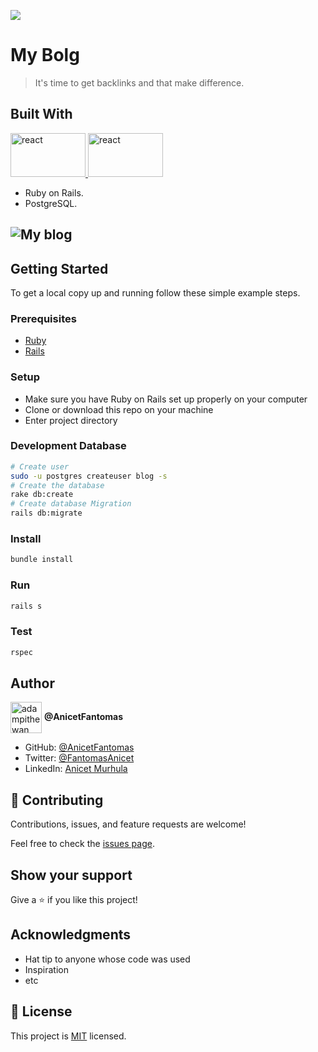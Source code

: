 ![](https://img.shields.io/badge/Microverse-blueviolet)

# My Bolg

> It's time to get backlinks and that make difference.

## Built With

<a href="https://guides.rubyonrails.org/index.html" target="_blank" rel="noreferrer"> <img
      src="https://user-images.githubusercontent.com/57408419/178755770-7704dd7c-7bf2-4225-ad65-be3f1e4d1e2d.png"
      alt="react" width="120" height="70" /> </a>
<a href="https://www.postgresql.org/" target="_blank" rel="noreferrer"> <img
      src="https://user-images.githubusercontent.com/57408419/178756727-8bfad119-18c2-49eb-98be-8b2d4bd71dd6.jpeg"
      alt="react" width="120" height="70" /> </a>

- Ruby on Rails.
- PostgreSQL.

## ![My blog](https://user-images.githubusercontent.com/57408419/178756743-c79afe4e-f60e-4ecb-90f9-de2edf808458.png)

## Getting Started

To get a local copy up and running follow these simple example steps.

### Prerequisites

- [Ruby](https://www.ruby-lang.org/en/)
- [Rails](https://gorails.com/)

### Setup

- Make sure you have Ruby on Rails set up properly on your computer
- Clone or download this repo on your machine
- Enter project directory

### Development Database

```sh
# Create user
sudo -u postgres createuser blog -s
# Create the database
rake db:create
# Create database Migration
rails db:migrate
```

### Install

```sh
bundle install
```

### Run

```sh
rails s
```

### Test

```sh
rspec
```

## Author

<a href="https://github.com/AnicetFantomas" target="blank"><img align="center"
      src="https://avatars.githubusercontent.com/u/94958024?s=400&u=d381903f2405198e53ab824f3b5f35f30158a1ac&v=4"
      alt="adampithewan" height="50" width="50"/></a> **@AnicetFantomas**

- GitHub: [@AnicetFantomas](https://github.com/AnicetFantomas)
- Twitter: [@FantomasAnicet](https://twitter.com/FantomasAnicet)
- LinkedIn: [Anicet Murhula](https://www.linkedin.com/in/anicet-murhula/)
## 🤝 Contributing

Contributions, issues, and feature requests are welcome!

Feel free to check the [issues page](../../issues/).

## Show your support

Give a ⭐️ if you like this project!

## Acknowledgments

- Hat tip to anyone whose code was used
- Inspiration
- etc

## 📝 License

This project is [MIT](./MIT.md) licensed.
